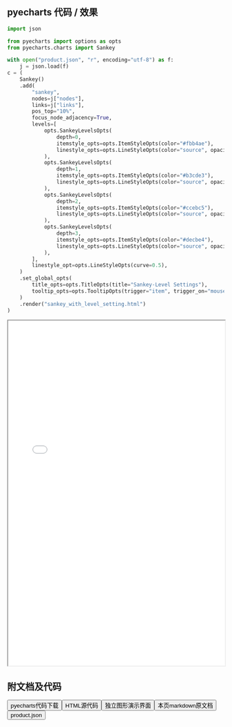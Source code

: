 
## pyecharts 代码 / 效果

```python
import json

from pyecharts import options as opts
from pyecharts.charts import Sankey

with open("product.json", "r", encoding="utf-8") as f:
    j = json.load(f)
c = (
    Sankey()
    .add(
        "sankey",
        nodes=j["nodes"],
        links=j["links"],
        pos_top="10%",
        focus_node_adjacency=True,
        levels=[
            opts.SankeyLevelsOpts(
                depth=0,
                itemstyle_opts=opts.ItemStyleOpts(color="#fbb4ae"),
                linestyle_opts=opts.LineStyleOpts(color="source", opacity=0.6),
            ),
            opts.SankeyLevelsOpts(
                depth=1,
                itemstyle_opts=opts.ItemStyleOpts(color="#b3cde3"),
                linestyle_opts=opts.LineStyleOpts(color="source", opacity=0.6),
            ),
            opts.SankeyLevelsOpts(
                depth=2,
                itemstyle_opts=opts.ItemStyleOpts(color="#ccebc5"),
                linestyle_opts=opts.LineStyleOpts(color="source", opacity=0.6),
            ),
            opts.SankeyLevelsOpts(
                depth=3,
                itemstyle_opts=opts.ItemStyleOpts(color="#decbe4"),
                linestyle_opts=opts.LineStyleOpts(color="source", opacity=0.6),
            ),
        ],
        linestyle_opt=opts.LineStyleOpts(curve=0.5),
    )
    .set_global_opts(
        title_opts=opts.TitleOpts(title="Sankey-Level Settings"),
        tooltip_opts=opts.TooltipOpts(trigger="item", trigger_on="mousemove"),
    )
    .render("sankey_with_level_setting.html")
)

```

<iframe width="100%" height="800px" src="/pyecharts/Sankey/sankey_with_level_setting.html"></iframe>

## 附文档及代码

<a href="https://cdn.jsdelivr.net/gh/wfy-belief/python/docs/pyecharts/Sankey/sankey_with_level_setting.py"><button class="mybutton">pyecharts代码下载</button></a><a href="https://cdn.jsdelivr.net/gh/wfy-belief/python/docs/pyecharts/Sankey/sankey_with_level_setting.html"><button class="mybutton">HTML源代码</button></a><a href="https://python.wfyblog.cn/pyecharts/Sankey/sankey_with_level_setting.html"><button class="mybutton">独立图形演示界面</button></a><a href="https://cdn.jsdelivr.net/gh/wfy-belief/python/docs/pyecharts/Sankey/sankey_with_level_setting.md"><button class="mybutton">本页markdown原文档</button></a><a href="https://cdn.jsdelivr.net/gh/wfy-belief/python/docs/pyecharts/Sankey/product.json"><button class="mybutton">product.json</button></a>